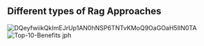 ## Different types of Rag Approaches

![DQeyfwiikQkImEJrUp1AN0hNSP6TNTvKMoQ9OaGOaH5IIN0TA](https://github.com/user-attachments/assets/62159767-7170-4762-a6c7-6a4e33c1b49e)
![Top-10-Benefits jph](https://github.com/user-attachments/assets/06157f93-8180-4747-84d2-085a7cdd0152)
